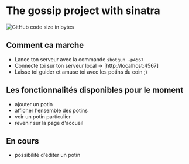 # The gossip project with sinatra

![GitHub code size in bytes](https://img.shields.io/github/languages/code-size/rockethelll/The_gossip_project_sinatra)

## Comment ca marche

- Lance ton serveur avec la commande ```shotgun -p4567```
- Connecte toi sur ton serveur local &rarr; [http://localhost:4567]
- Laisse toi guider et amuse toi avec les potins du coin ;)

## Les fonctionnalités disponibles pour le moment

- ajouter un potin
- afficher l'ensemble des potins
- voir un potin particulier
- revenir sur la page d'accueil

## En cours

- possibilité d'éditer un potin
